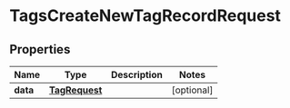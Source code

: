 

# TagsCreateNewTagRecordRequest


## Properties

| Name | Type | Description | Notes |
|------------ | ------------- | ------------- | -------------|
|**data** | [**TagRequest**](TagRequest.md) |  |  [optional] |



